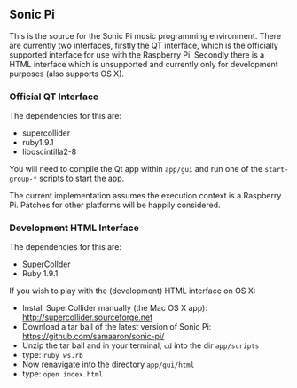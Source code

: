 ## Sonic Pi

This is the source for the Sonic Pi music programming environment. There are currently two interfaces, firstly the QT interface, which is the officially supported interface for use with the Raspberry Pi. Secondly there is a HTML interface which is unsupported and currently only for development purposes (also supports OS X).

### Official QT Interface

The dependencies for this are:

* supercollider
* ruby1.9.1
* libqscintilla2-8

You will need to compile the Qt app within `app/gui` and run one of the `start-group-*` scripts to start the app.

The current implementation assumes the execution context is a Raspberry Pi. Patches for other platforms will be happily considered.

### Development HTML Interface

The dependencies for this are:

* SuperCollder
* Ruby 1.9.1

If you wish to play with the (development) HTML interface on OS X:

* Install SuperCollider manually (the Mac OS X app): http://supercollider.sourceforge.net
* Download a tar ball of the latest version of Sonic Pi: https://github.com/samaaron/sonic-pi/
* Unzip the tar ball and in your terminal, `cd` into the dir `app/scripts`
* type: `ruby ws.rb`
* Now renavigate into the directory `app/gui/html`
* type: `open index.html`
